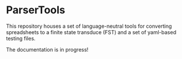 # ParserTools

This repository houses a set of language-neutral tools for converting spreadsheets to a finite state transduce (FST) and a set of yaml-based testing files.

The documentation is in progress!
